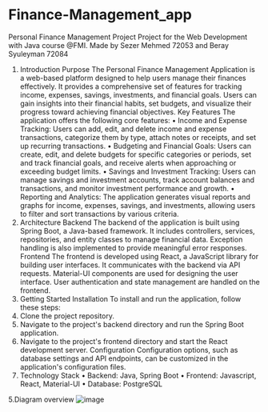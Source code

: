# Finance-Management_app
Personal Finance Management Project
Project for the Web Development with Java course @FMI. Made by Sezer Mehmed 72053 and Beray Syuleyman 72084

1. Introduction
Purpose
The Personal Finance Management Application is a web-based platform designed to help users manage their finances effectively. It provides a comprehensive set of features for tracking income, expenses, savings, investments, and financial goals. Users can gain insights into their financial habits, set budgets, and visualize their progress toward achieving financial objectives.
Key Features
The application offers the following core features:
•	Income and Expense Tracking: Users can add, edit, and delete income and expense transactions, categorize them by type, attach notes or receipts, and set up recurring transactions.
•	Budgeting and Financial Goals: Users can create, edit, and delete budgets for specific categories or periods, set and track financial goals, and receive alerts when approaching or exceeding budget limits.
•	Savings and Investment Tracking: Users can manage savings and investment accounts, track account balances and transactions, and monitor investment performance and growth.
•	Reporting and Analytics: The application generates visual reports and graphs for income, expenses, savings, and investments, allowing users to filter and sort transactions by various criteria.
2. Architecture
Backend
The backend of the application is built using Spring Boot, a Java-based framework. It includes controllers, services, repositories, and entity classes to manage financial data. Exception handling is also implemented to provide meaningful error responses.
Frontend
The frontend is developed using React, a JavaScript library for building user interfaces. It communicates with the backend via API requests. Material-UI components are used for designing the user interface. User authentication and state management are handled on the frontend.
3. Getting Started
Installation
To install and run the application, follow these steps:
1.	Clone the project repository.
2.	Navigate to the project's backend directory and run the Spring Boot application.
3.	Navigate to the project's frontend directory and start the React development server.
Configuration
Configuration options, such as database settings and API endpoints, can be customized in the application's configuration files.
4. Technology Stack
•	Backend: Java, Spring Boot
•	Frontend: Javascript, React, Material-UI
•	Database: PostgreSQL

5.Diagram overview
 ![image](https://github.com/DDooms/Finance-Management_app/assets/72613526/b6003676-0e2c-41f6-b49b-939a7fbf978e)
